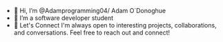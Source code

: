 - 👋 Hi, I’m @Adamprogramming04/ Adam O´Donoghue
- 👀 I’m a software developer student
- 🤝 Let's Connect I'm always open to interesting projects, collaborations, and conversations. Feel free to reach out and connect!
